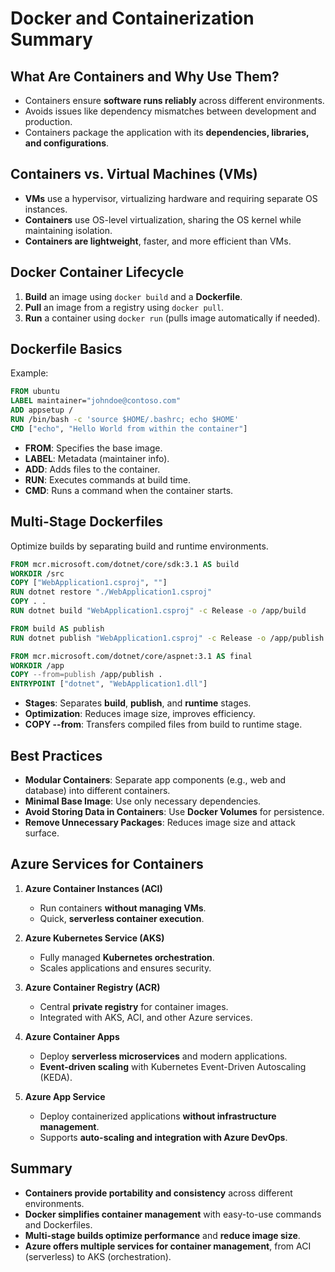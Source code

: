 # Docker and Containerization Summary

## **What Are Containers and Why Use Them?**
- Containers ensure **software runs reliably** across different environments.
- Avoids issues like dependency mismatches between development and production.
- Containers package the application with its **dependencies, libraries, and configurations**.

## **Containers vs. Virtual Machines (VMs)**
- **VMs** use a hypervisor, virtualizing hardware and requiring separate OS instances.
- **Containers** use OS-level virtualization, sharing the OS kernel while maintaining isolation.
- **Containers are lightweight**, faster, and more efficient than VMs.

## **Docker Container Lifecycle**
1. **Build** an image using `docker build` and a **Dockerfile**.
2. **Pull** an image from a registry using `docker pull`.
3. **Run** a container using `docker run` (pulls image automatically if needed).

## **Dockerfile Basics**
Example:
```dockerfile
FROM ubuntu
LABEL maintainer="johndoe@contoso.com"
ADD appsetup /
RUN /bin/bash -c 'source $HOME/.bashrc; echo $HOME'
CMD ["echo", "Hello World from within the container"]
```
- **FROM**: Specifies the base image.
- **LABEL**: Metadata (maintainer info).
- **ADD**: Adds files to the container.
- **RUN**: Executes commands at build time.
- **CMD**: Runs a command when the container starts.

## **Multi-Stage Dockerfiles**
Optimize builds by separating build and runtime environments.
```dockerfile
FROM mcr.microsoft.com/dotnet/core/sdk:3.1 AS build
WORKDIR /src
COPY ["WebApplication1.csproj", ""]
RUN dotnet restore "./WebApplication1.csproj"
COPY . .
RUN dotnet build "WebApplication1.csproj" -c Release -o /app/build

FROM build AS publish
RUN dotnet publish "WebApplication1.csproj" -c Release -o /app/publish

FROM mcr.microsoft.com/dotnet/core/aspnet:3.1 AS final
WORKDIR /app
COPY --from=publish /app/publish .
ENTRYPOINT ["dotnet", "WebApplication1.dll"]
```
- **Stages**: Separates **build**, **publish**, and **runtime** stages.
- **Optimization**: Reduces image size, improves efficiency.
- **COPY --from**: Transfers compiled files from build to runtime stage.

## **Best Practices**
- **Modular Containers**: Separate app components (e.g., web and database) into different containers.
- **Minimal Base Image**: Use only necessary dependencies.
- **Avoid Storing Data in Containers**: Use **Docker Volumes** for persistence.
- **Remove Unnecessary Packages**: Reduces image size and attack surface.

## **Azure Services for Containers**
1. **Azure Container Instances (ACI)**
   - Run containers **without managing VMs**.
   - Quick, **serverless container execution**.
   
2. **Azure Kubernetes Service (AKS)**
   - Fully managed **Kubernetes orchestration**.
   - Scales applications and ensures security.

3. **Azure Container Registry (ACR)**
   - Central **private registry** for container images.
   - Integrated with AKS, ACI, and other Azure services.

4. **Azure Container Apps**
   - Deploy **serverless microservices** and modern applications.
   - **Event-driven scaling** with Kubernetes Event-Driven Autoscaling (KEDA).

5. **Azure App Service**
   - Deploy containerized applications **without infrastructure management**.
   - Supports **auto-scaling and integration with Azure DevOps**.

## **Summary**
- **Containers provide portability and consistency** across different environments.
- **Docker simplifies container management** with easy-to-use commands and Dockerfiles.
- **Multi-stage builds optimize performance** and **reduce image size**.
- **Azure offers multiple services for container management**, from ACI (serverless) to AKS (orchestration).

